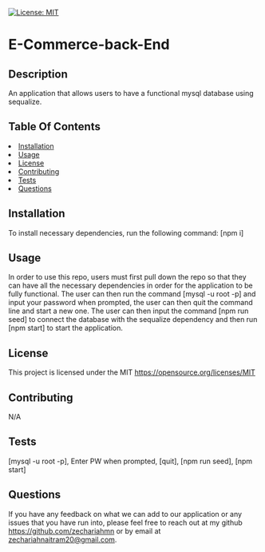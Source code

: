[![License: MIT](https://img.shields.io/badge/License-MIT-yellow.svg)](https://opensource.org/licenses/MIT)
  # E-Commerce-back-End
  
  ## Description
  An application that allows users to have a functional mysql database using sequalize.

## Table Of Contents
<li><a href="#installation">Installation</a></li>
<li><a href="#usage">Usage</a></li>
<li><a href="#license">License</a></li>
<li><a href="#contributing">Contributing</a></li>
<li><a href="#tests">Tests</a></li>
<li><a href="#questions">Questions</a></li>

## Installation
To install necessary dependencies, run the following command:
[npm i]

## Usage
In order to use this repo, users must first pull down the repo so that they can have all the necessary dependencies in order for the application to be fully functional. The user can then run the command [mysql -u root -p] and input your password when prompted, the user can then quit the command line and start a new one. The user can then input the command [npm run seed] to connect the database with the sequalize dependency and then run [npm start] to start the application.

## License
This project is licensed under the MIT https://opensource.org/licenses/MIT

## Contributing
N/A

## Tests
[mysql -u root -p], Enter PW when prompted, [quit], [npm run seed], [npm start]

## Questions
If you have any feedback on what we can add to our application or any issues that you have run into, please feel free to reach out at my github https://github.com/zechariahmn or by email at zechariahnaitram20@gmail.com.

